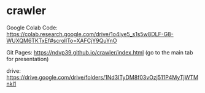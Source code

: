 # crawler

Google Colab Code: https://colab.research.google.com/drive/1o4iye5_s1s5w8DLF-G8-WUXQM6TKTxEf#scrollTo=XAFCjY9QuYnO

Git Pages: https://ndvp39.github.io/crawler/index.html
(go to the main tab for presentation)

drive: https://drive.google.com/drive/folders/1Nd3ITyDM8f03vOzj511P4MyTjWTMnkl1

